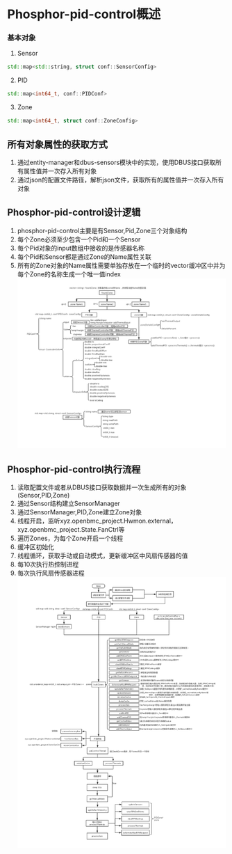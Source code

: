 # Phosphor-pid-control概述

### 基本对象
1. Sensor
```c++
std::map<std::string, struct conf::SensorConfig>
```
2. PID
```c++
std::map<int64_t, conf::PIDConf>
```
3. Zone
```c++
std::map<int64_t, struct conf::ZoneConfig>
```  
## 所有对象属性的获取方式
1. 通过entity-manager和dbus-sensors模块中的实现，使用DBUS接口获取所有属性值并一次存入所有对象
2. 通过json的配置文件路径，解析json文件，获取所有的属性值并一次存入所有对象
## Phosphor-pid-control设计逻辑
1. phosphor-pid-control主要是有Sensor,Pid,Zone三个对象结构
2. 每个Zone必须至少包含一个Pid和一个Sensor
3. 每个Pid对象的input数组中接收的是传感器名称
4. 每个Pid和Sensor都是通过Zone的Name属性关联
5. 所有的Zone对象的Name属性需要单独存放在一个临时的vector缓冲区中并为每个Zone的名称生成一个唯一值index
![phosphor-pid-control-1](img/phosphor-pid-control-1.jpg)
## Phosphor-pid-control执行流程
1. 读取配置文件或者从DBUS接口获取数据并一次生成所有的对象(Sensor,PID,Zone)
2. 通过Sensor结构建立SensorManager
3. 通过SensorManager,PID,Zone建立Zone对象
4. 线程开启，监听xyz.openbmc_project.Hwmon.external，xyz.openbmc_project.State.FanCtrl等
5. 遍历Zones，为每个Zone开启一个线程
6. 缓冲区初始化
7. 线程循环，获取手动或自动模式，更新缓冲区中风扇传感器的值
8. 每10次执行热控制进程
9. 每次执行风扇传感器进程
![phosphor-pid-control-2](img/phosphor-pid-control-2.jpg)
